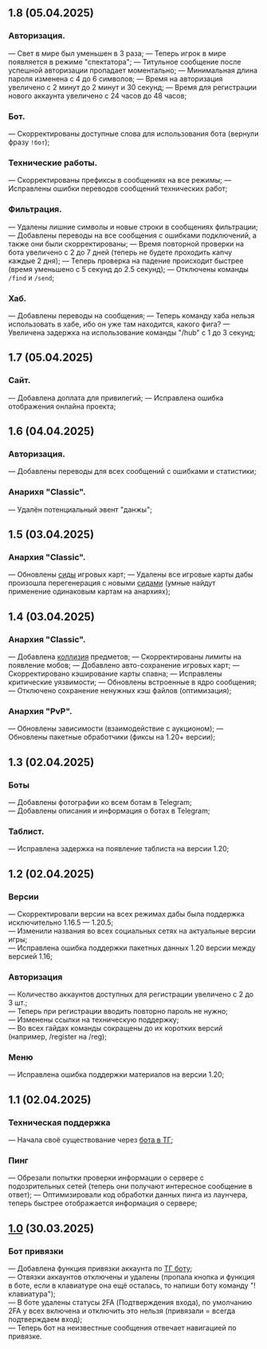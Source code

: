 ## 1.8 (05.04.2025)

### Авторизация.
— Свет в мире был уменьшен в 3 раза;
— Теперь игрок в мире появляется в режиме "спектатора";
— Титульное сообщение после успешной авторизации пропадает моментально;
— Минимальная длина пароля изменена с 4 до 6 символов;
— Время на авторизация увеличено с 2 минут до 2 минут и 30 секунд;
— Время для регистрации нового аккаунта увеличено с 24 часов до 48 часов;
### Бот.
— Скорректированы доступные слова для использования бота (вернули фразу `!бот`);
### Технические работы.
— Скорректированы префиксы в сообщениях на все режимы;
— Исправлены ошибки переводов сообщений технических работ;
### Фильтрация.
— Удалены лишние символы и новые строки в сообщениях фильтрации;
— Добавлены переводы на все сообщения с ошибками подключений, а также они были скорректированы;
— Время повторной проверки на бота увеличено с 2 до 7 дней (теперь не будете проходить капчу каждые 2 дня);
— Теперь проверка на падение происходит быстрее (время уменьшено с 5 секунд до 2.5 секунд);
— Отключены команды `/find` и `/send`;
### Хаб.
— Добавлены переводы на сообщения;
— Теперь команду хаба нельзя использовать в хабе, ибо он уже там находится, какого фига?
— Увеличена задержка на использование команды "/hub" с 1 до 3 секунд;

## 1.7 (05.04.2025)

### Сайт.
— Добавлена доплата для привилегий;
— Исправлена ошибка отображения онлайна проекта;

## 1.6 (04.04.2025)

### Авторизация.
— Добавлены переводы для всех сообщений с ошибками и статистики;

### Анарихя "Classic".
— Удалён потенциальный эвент "данжы";

## 1.5 (03.04.2025)

### Анархия "Classic".
— Обновлены [сиды](https://minecraft.fandom.com/wiki/Seeds) игровых карт;
— Удалены все игровые карты дабы произошла перегенерация с новыми [сидами](https://minecraft.fandom.com/wiki/Seeds) (умные найдут применение одинаковым картам на анархиях);

## 1.4 (03.04.2025)

### Анархия "Classic".
— Добавлена [коллизия](https://www.mcpk.wiki/wiki/Collisions) предметов;
— Скорректированы лимиты на появление мобов;
— Добавлено авто-сохранение игровых карт;
— Скорректировано кэширование карты спавна;
— Исправлены критические уязвимости;
— Обновлены встроенные в ядро сообщения;
— Отключено сохранение ненужных кэш файлов (оптимизация);

### Анархия "PvP".
— Обновлены зависимости (взаимодействие с аукционом);
— Обновлены пакетные обработчики (фиксы на 1.20+ версии);

## 1.3 (02.04.2025)

### Боты
— Добавлены фотографии ко всем ботам в Telegram;  
— Добавлены описания и информация о ботах в Telegram;  

### Таблист.
— Исправлена задержка на появление таблиста на версии 1.20;

## 1.2 (02.04.2025)

### Версии
— Скорректировали версии на всех режимах дабы была поддержка исключительно 1.16.5 — 1.20.5;  
— Изменили названия во всех социальных сетях на актуальные версии игры;  
— Исправлена ошибка поддержки пакетных данных 1.20 версии между версией 1.16;  

### Авторизация
— Количество аккаунтов доступных для регистрации увеличено с 2 до 3 шт.;  
— Теперь при регистрации вводить повторно пароль не нужно;  
— Изменены ссылки на техническую поддержку;  
— Во всех гайдах команды сокращены до их коротких версий (например, /register на /reg);  

### Меню
— Исправлена ошибка поддержки материалов на версии 1.20;  

## 1.1 (02.04.2025)

### Техническая поддержка
— Начала своё существование через [бота в ТГ](t.me/agetimehelpbot);

### Пинг
— Обрезали попытки проверки информации о сервере с подозрительных сетей (теперь они получают интересное сообщение в ответ);
— Оптимизировали код обработки данных пинга из лаунчера, теперь быстрее отображается информация о сервере;

## [1.0](https://t.me/agetime_dev/70) (30.03.2025)

### Бот привязки
— Добавлена функция привязки аккаунта по [ТГ боту](t.me/agetimebot);  
— Отвязки аккаунтов отключены и удалены (пропала кнопка и функция в боте, если в клавиатуре она ещё осталась, то напиши боту команду "!клавиатура");  
— В боте удалены статусы 2FA (Подтверждения входа), по умолчанию 2FA у всех включена и отключить это нельзя (привязали = всегда подтверждаем вход);  
— Теперь бот на неизвестные сообщения отвечает навигацией по привязке.  
